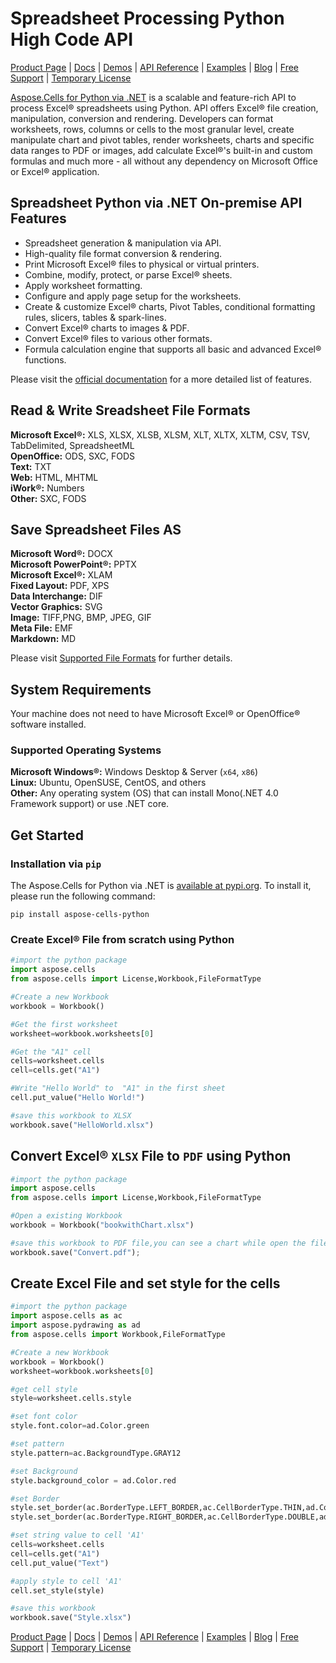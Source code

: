 # Spreadsheet Processing Python High Code API

[Product Page](https://products.aspose.com/cells/python-net) | [Docs](https://docs.aspose.com/cells/python-net/) | [Demos](https://products.aspose.app/cells/family/) | [API Reference](https://reference.aspose.com/cells/net/) | [Examples](https://github.com/aspose-cells/Aspose.Cells-for-Python-via-.NET) | [Blog](https://blog.aspose.com/category/cells/) | [Free Support](https://forum.aspose.com/c/cells) | [Temporary License](https://purchase.aspose.com/temporary-license)

[Aspose.Cells for Python via .NET](https://products.aspose.com/cells/python-net/) is a scalable and feature-rich API to process Excel&reg; spreadsheets using Python. API offers Excel&reg; file creation, manipulation, conversion and rendering. Developers can format worksheets, rows, columns or cells to the most granular level, create manipulate chart and pivot tables, render worksheets, charts and specific data ranges to PDF or images, add calculate Excel&reg;'s built-in and custom formulas and much more - all without any dependency on Microsoft Office or Excel&reg; application.

## Spreadsheet Python via .NET On-premise API Features

- Spreadsheet generation & manipulation via API.
- High-quality file format conversion & rendering.
- Print Microsoft Excel&reg; files to physical or virtual printers.
- Combine, modify, protect, or parse Excel&reg; sheets.
- Apply worksheet formatting.
- Configure and apply page setup for the worksheets.
- Create & customize Excel&reg; charts, Pivot Tables, conditional
  formatting rules, slicers, tables & spark-lines.
- Convert Excel&reg; charts to images & PDF.
- Convert Excel&reg; files to various other formats.
- Formula calculation engine that supports all basic and advanced Excel&reg; functions.

Please visit the [official documentation](https://docs.aspose.com/cells/python-net/) for a more detailed list of features.

## Read & Write Sreadsheet File Formats

**Microsoft Excel&reg;:** XLS, XLSX, XLSB, XLSM, XLT, XLTX, XLTM, CSV, TSV, TabDelimited, SpreadsheetML\
**OpenOffice:** ODS, SXC, FODS\
**Text:** TXT\
**Web:** HTML, MHTML\
**iWork&reg;:** Numbers\
**Other:** SXC, FODS

## Save Spreadsheet Files AS

**Microsoft Word&reg;:** DOCX\
**Microsoft PowerPoint&reg;:** PPTX\
**Microsoft Excel&reg;:** XLAM\
**Fixed Layout:** PDF, XPS\
**Data Interchange:** DIF\
**Vector Graphics:** SVG\
**Image:** TIFF,PNG, BMP, JPEG, GIF\
**Meta File:** EMF\
**Markdown:** MD

Please visit [Supported File Formats](https://docs.aspose.com/cells/python-net/supported-file-formats/) for further details.

## System Requirements

Your machine does not need to have Microsoft Excel&reg; or OpenOffice&reg; software installed.

### Supported Operating Systems

**Microsoft Windows&reg;:** Windows Desktop & Server (`x64`, `x86`)\
**Linux:** Ubuntu, OpenSUSE, CentOS, and others\
**Other:** Any operating system (OS) that can install Mono(.NET 4.0 Framework support) or use .NET core.

## Get Started

### Installation via `pip`

The Aspose.Cells for Python via .NET is [available at pypi.org](https://pypi.org/project/aspose-cells-python/). To install it, please run the following command:

`pip install aspose-cells-python`

### Create Excel&reg; File from scratch using Python

```python
#import the python package
import aspose.cells
from aspose.cells import License,Workbook,FileFormatType

#Create a new Workbook
workbook = Workbook()

#Get the first worksheet
worksheet=workbook.worksheets[0]

#Get the "A1" cell
cells=worksheet.cells
cell=cells.get("A1")

#Write "Hello World" to  "A1" in the first sheet
cell.put_value("Hello World!")

#save this workbook to XLSX 
workbook.save("HelloWorld.xlsx")
```

## Convert Excel&reg; `XLSX` File to `PDF` using Python

```python
#import the python package
import aspose.cells
from aspose.cells import License,Workbook,FileFormatType

#Open a existing Workbook
workbook = Workbook("bookwithChart.xlsx")

#save this workbook to PDF file,you can see a chart while open the file with MS Excel&reg;*/
workbook.save("Convert.pdf");
```

## Create Excel File and set style for the cells

```python
#import the python package
import aspose.cells as ac
import aspose.pydrawing as ad
from aspose.cells import Workbook,FileFormatType

#Create a new Workbook
workbook = Workbook()
worksheet=workbook.worksheets[0]

#get cell style
style=worksheet.cells.style

#set font color
style.font.color=ad.Color.green

#set pattern
style.pattern=ac.BackgroundType.GRAY12

#set Background
style.background_color = ad.Color.red

#set Border
style.set_border(ac.BorderType.LEFT_BORDER,ac.CellBorderType.THIN,ad.Color.blue)
style.set_border(ac.BorderType.RIGHT_BORDER,ac.CellBorderType.DOUBLE,ad.Color.gold)

#set string value to cell 'A1'
cells=worksheet.cells
cell=cells.get("A1")
cell.put_value("Text")

#apply style to cell 'A1'
cell.set_style(style)

#save this workbook 
workbook.save("Style.xlsx")
```

[Product Page](https://products.aspose.com/cells/python-net) | [Docs](https://docs.aspose.com/cells/python-net/) | [Demos](https://products.aspose.app/cells/family/) | [API Reference](https://reference.aspose.com/cells/net/) | [Examples](https://github.com/aspose-cells/Aspose.Cells-for-Python-via-.NET) | [Blog](https://blog.aspose.com/category/cells/) | [Free Support](https://forum.aspose.com/c/cells) | [Temporary License](https://purchase.aspose.com/temporary-license)
